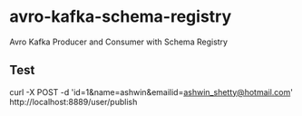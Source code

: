 # avro-kafka-schema-registry
Avro Kafka Producer and Consumer with Schema Registry

## Test 
curl -X POST -d 'id=1&name=ashwin&emailid=ashwin_shetty@hotmail.com' http://localhost:8889/user/publish
